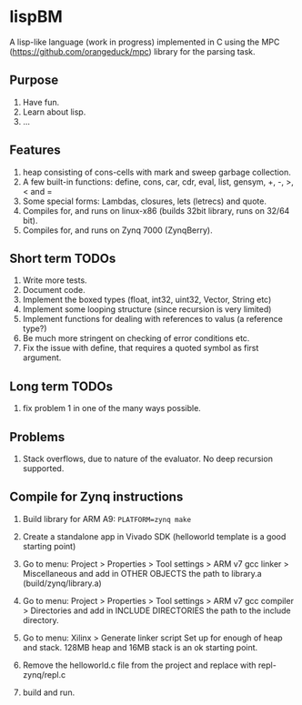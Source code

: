 # lispBM

A lisp-like language (work in progress) implemented in C using the MPC (https://github.com/orangeduck/mpc) library for the parsing task.

## Purpose
1. Have fun.
2. Learn about lisp.
3. ...

## Features
1. heap consisting of cons-cells with mark and sweep garbage collection.
2. A few built-in functions: define, cons, car, cdr, eval, list, gensym, +, -, >, < and =
3. Some special forms: Lambdas, closures, lets (letrecs) and quote.
4. Compiles for, and runs on linux-x86 (builds 32bit library, runs on 32/64 bit).
5. Compiles for, and runs on Zynq 7000 (ZynqBerry).  

## Short term TODOs
1. Write more tests.
2. Document code.
3. Implement the boxed types (float, int32, uint32, Vector, String etc)
4. Implement some looping structure (since recursion is very limited)
5. Implement functions for dealing with references to valus (a reference type?)
6. Be much more stringent on checking of error conditions etc. 
7. Fix the issue with define, that requires a quoted symbol as first argument.

## Long term TODOs
1. fix problem 1 in one of the many ways possible.

## Problems
1. Stack overflows, due to nature of the evaluator. No deep recursion supported.


## Compile for Zynq instructions

1. Build library for ARM A9: `PLATFORM=zynq make`

2. Create a standalone app in Vivado SDK (helloworld template is a good starting point) 

3. Go to menu: Project > Properties > Tool settings > ARM v7 gcc linker > Miscellaneous
   and add in OTHER OBJECTS the path to library.a (build/zynq/library.a)

4. Go to menu: Project > Properties > Tool settings > ARM v7 gcc compiler > Directories
   and add in INCLUDE DIRECTORIES the path to the include directory.

5. Go to menu: Xilinx > Generate linker script
   Set up for enough of heap and stack. 128MB heap and 16MB stack is an ok starting point.

6. Remove the helloworld.c file from the project and replace with repl-zynq/repl.c

7. build and run. 
